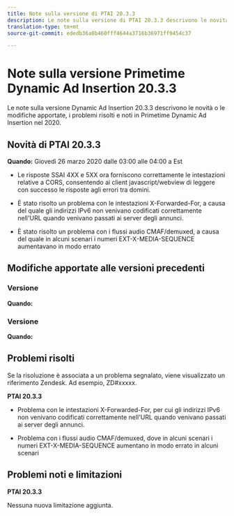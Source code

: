```yaml
---
title: Note sulla versione di PTAI 20.3.3
description: Le note sulla versione di PTAI 20.3.3 descrivono le novità o le modifiche, i problemi risolti e noti in Primetime Dynamic Ad Insertion nel 2020.
translation-type: tm+mt
source-git-commit: ededb36a0b460fff4644a3716b36971ff9454c37

---
```



# Note sulla versione Primetime Dynamic Ad Insertion 20.3.3

Le note sulla versione Dynamic Ad Insertion 20.3.3 descrivono le novità o le modifiche apportate, i problemi risolti e noti in Primetime Dynamic Ad Insertion nel 2020.

## Novità di PTAI 20.3.3

**Quando:** Giovedì 26 marzo 2020 dalle 03:00 alle 04:00 a Est

* Le risposte SSAI 4XX e 5XX ora forniscono correttamente le intestazioni relative a CORS, consentendo ai client javascript/webview di leggere con successo le risposte agli errori tra domini.

* È stato risolto un problema con le intestazioni X-Forwarded-For, a causa del quale gli indirizzi IPv6 non venivano codificati correttamente nell&#39;URL quando venivano passati ai server degli annunci.

* È stato risolto un problema con i flussi audio CMAF/demuxed, a causa del quale in alcuni scenari i numeri EXT-X-MEDIA-SEQUENCE aumentavano in modo errato

## Modifiche apportate alle versioni precedenti

### Versione

**Quando:**

### Versione

**Quando:**

## Problemi risolti

Se la risoluzione è associata a un problema segnalato, viene visualizzato un riferimento Zendesk. Ad esempio, ZD#xxxxx.

**PTAI 20.3.3**

* Problema con le intestazioni X-Forwarded-For, per cui gli indirizzi IPv6 non venivano codificati correttamente nell&#39;URL quando venivano passati ai server degli annunci.

* Problema con i flussi audio CMAF/demuxed, dove in alcuni scenari i numeri EXT-X-MEDIA-SEQUENCE aumentano in modo errato in alcuni scenari

## Problemi noti e limitazioni

**PTAI 20.3.3**

Nessuna nuova limitazione aggiunta.
